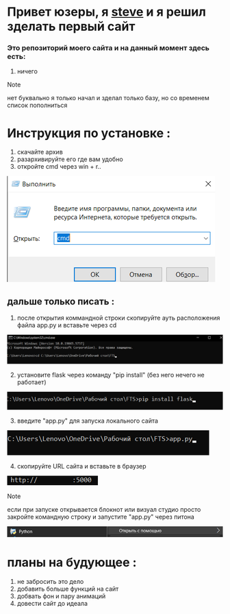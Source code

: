 # Привет юзеры, я [steve](https://github.com/stevezavdv) и я решил зделать первый сайт

### Это репозиторий моего сайта и на данный момент здесь есть:

1. ничего
>[!NOTE]
>нет буквально я только начал и зделал только базу, но со временем список пополниться

# Инструкция по установке :
1. скачайте архив
2. разархивируйте его где вам удобно
3. откройте cmd через win + r..
   
![открытие cmd](https://github.com/stevezavdv/FTS/blob/main/site1/step_1.png)
## дальше только писать :
1. после открытия коммандной строки скопируйте ауть расположения файла app.py и вставьте через cd
   
![выбор пути](https://github.com/stevezavdv/FTS/blob/main/site1/step_2.png)

2. установите flask через команду "pip install" (без него нечего не работает)

![установка flask](https://github.com/stevezavdv/FTS/blob/main/site1/step_3.png)

3. введите "app.py" для запуска локального сайта

![запуск сайта](https://github.com/stevezavdv/FTS/blob/main/site1/step_4.png)

4. скопируйте URL сайта и вставьте в браузер

![URL ссылка](https://github.com/stevezavdv/FTS/blob/main/site1/step_5.png)

>[!NOTE]
>если при запуске открывается блокнот или визуал студио просто закройте командную строку и запустите  "app.py" через питона
>
>![запуск через питона](https://github.com/stevezavdv/FTS/blob/main/site1/step_1(else).png)

# планы на будующее :
1. не забросить это дело
2. добавить больше функций на сайт
3. добвать фон и пару анимаций
4. довести сайт до идеала
